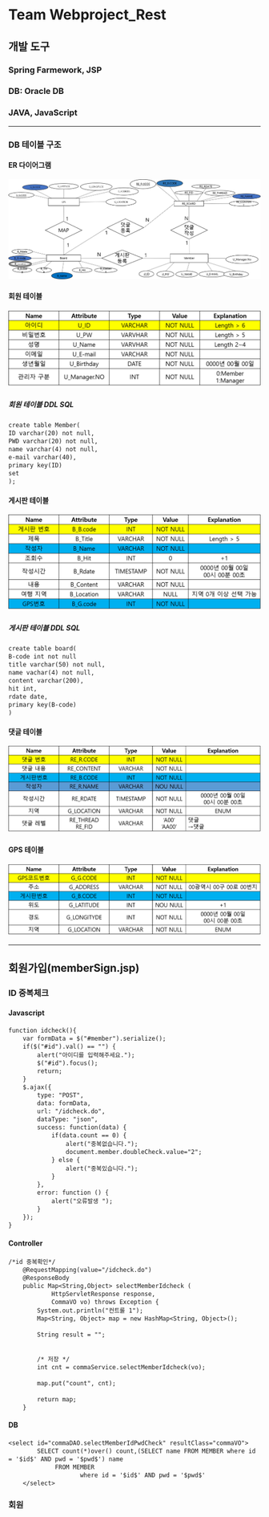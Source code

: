 # Team Webproject_Rest
## 개발 도구
### Spring Farmework, JSP
### DB: Oracle DB
### JAVA, JavaScript

---
### DB 테이블 구조
#### ER 다이어그램
![ER 다이러그램](https://github.com/jih3508/Webproject_Rest/blob/master/DB%20%ED%85%8C%EC%9D%B4%EB%B8%94%20%EA%B5%AC%EC%A1%B0/%EA%B4%80%EA%B3%84.png)

#### 회원 테이블
![회원 테이블](https://github.com/jih3508/Webproject_Rest/blob/master/DB%20%ED%85%8C%EC%9D%B4%EB%B8%94%20%EA%B5%AC%EC%A1%B0/%EA%B7%B8%EB%A6%BC1.png)
#####  회원 테이블 DDL SQL
```
create table Member(
ID varchar(20) not null,
PWD varchar(20) not null,
name varchar(4) not null,
e-mail varchar(40), 
primary key(ID) 
set 
);
```
#### 게시판 테이블
![게시판 테이블](https://github.com/jih3508/Webproject_Rest/blob/master/DB%20%ED%85%8C%EC%9D%B4%EB%B8%94%20%EA%B5%AC%EC%A1%B0/%EA%B2%8C%EC%8B%9C%ED%8C%90Table.png)
##### 게시판 테이블 DDL SQL
```
create table board(
B-code int not null
title varchar(50) not null,
name vachar(4) not null,
content varchar(200),
hit int,
rdate date,
primary key(B-code)
)
```
#### 댓글 테이블
![댓글 테이블](https://github.com/jih3508/Webproject_Rest/blob/master/DB%20%ED%85%8C%EC%9D%B4%EB%B8%94%20%EA%B5%AC%EC%A1%B0/%EB%8C%93%EA%B8%80%20%ED%83%9C%EC%9D%B4%EB%B8%94.png)
#### GPS 테이블
![지도 테이블](https://github.com/jih3508/Webproject_Rest/blob/master/DB%20%ED%85%8C%EC%9D%B4%EB%B8%94%20%EA%B5%AC%EC%A1%B0/GPSTABLE.png)

---
## 회원가입(memberSign.jsp)
### ID 중복체크
#### Javascript
```
function idcheck(){
	var formData = $("#member").serialize();
	if($("#id").val() == "") {
		alert("아이디를 입력해주세요.");
		$("#id").focus();
		return;
	}
	$.ajax({
		type: "POST",
		data: formData,
		url: "/idcheck.do",
		dataType: "json",
		success: function(data) {
			if(data.count == 0) {
				alert("중복없습니다.");
				document.member.doubleCheck.value="2";
			} else {
				alert("중복있습니다.");
			}
		},
		error: function () {
			alert("오류발생 ");
		}
	}); 
}
```
#### Controller
```
/*id 중복확인*/
	@RequestMapping(value="/idcheck.do")
	@ResponseBody
	public Map<String,Object> selectMemberIdcheck (
			HttpServletResponse response,
			CommaVO vo) throws Exception {
		System.out.println("컨트롤 1");
		Map<String, Object> map = new HashMap<String, Object>();
		
		String result = "";
		
		 
		/* 저장 */
		int cnt = commaService.selectMemberIdcheck(vo);

		map.put("count", cnt);

		return map;
	}
```

#### DB
```
<select id="commaDAO.selectMemberIdPwdCheck" resultClass="commaVO">
		SELECT count(*)over() count,(SELECT name FROM MEMBER where id = '$id$' AND pwd = '$pwd$') name
		     FROM MEMBER 
					where id = '$id$' AND pwd = '$pwd$'
	</select>
```
### 회원 

